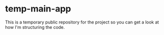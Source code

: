 # temp-main-app
This is a temporary public repository for the project so you can get a look at how I'm structuring the code.
